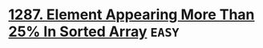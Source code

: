 # [1287. Element Appearing More Than 25% In Sorted Array](https://leetcode.com/problems/element-appearing-more-than-25-in-sorted-array/description/) `EASY`
